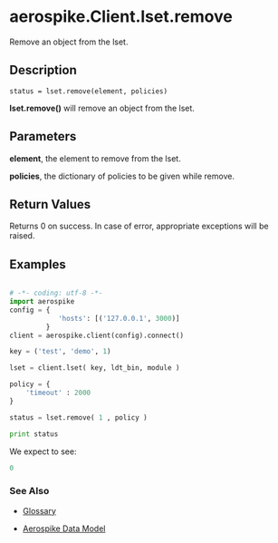 
# aerospike.Client.lset.remove
Remove an object from the lset.

## Description

```
status = lset.remove(element, policies)
```
**lset.remove()** will remove an object from the lset.    

## Parameters

**element**, the element to remove from the lset.   

**policies**, the dictionary of policies to be given while remove.   

## Return Values
Returns 0 on success. In case of error, appropriate exceptions will be raised.

## Examples

```python

# -*- coding: utf-8 -*-
import aerospike
config = {
            'hosts': [('127.0.0.1', 3000)]
         }
client = aerospike.client(config).connect()

key = ('test', 'demo', 1)

lset = client.lset( key, ldt_bin, module )

policy = {
    'timeout' : 2000
}

status = lset.remove( 1 , policy )

print status


```

We expect to see:

```python
0
```



### See Also



- [Glossary](http://www.aerospike.com/docs/guide/glossary.html)

- [Aerospike Data Model](http://www.aerospike.com/docs/architecture/data-model.html)
